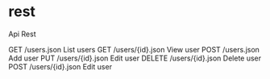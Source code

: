 rest
====

Api Rest

GET	    /users.json	      List users
GET	    /users/{id}.json	View user
POST	  /users.json	      Add user
PUT	    /users/{id}.json	Edit user
DELETE	/users/{id}.json	Delete user
POST  	/users/{id}.json	Edit user

